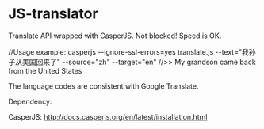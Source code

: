 # JS-translator
Translate API wrapped with CasperJS. Not blocked! Speed is OK.


//Usage example: casperjs --ignore-ssl-errors=yes translate.js  --text="我孙子从美国回来了" --source="zh" --target="en"
//>> My grandson came back from the United States

The language codes are consistent with Google Translate.

Dependency:

CasperJS: http://docs.casperjs.org/en/latest/installation.html

